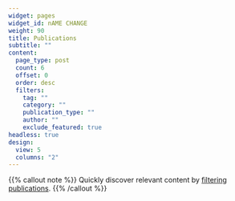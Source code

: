 ```yaml
---
widget: pages
widget_id: nAME CHANGE
weight: 90
title: Publications
subtitle: ""
content:
  page_type: post
  count: 6
  offset: 0
  order: desc
  filters:
    tag: ""
    category: ""
    publication_type: ""
    author: ""
    exclude_featured: true
headless: true
design:
  view: 5
  columns: "2"
---
```


{{% callout note %}}
Quickly discover relevant content by [filtering publications](./publication/).
{{% /callout %}}
